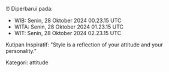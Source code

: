 ⏰ Diperbarui pada:
- WIB: Senin, 28 Oktober 2024 00.23.15 UTC
- WITA: Senin, 28 Oktober 2024 01.23.15 UTC
- WIT: Senin, 28 Oktober 2024 02.23.15 UTC

Kutipan Inspiratif:
"Style is a reflection of your attitude and your personality."


Kategori: attitude

